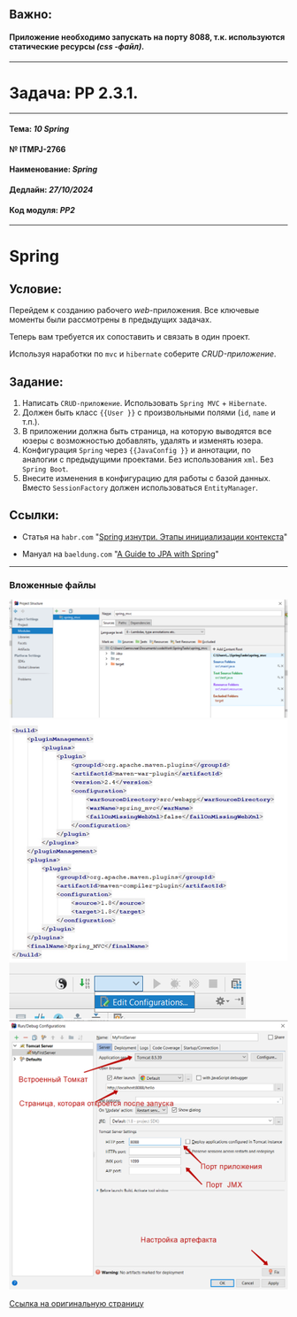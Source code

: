 ## Важно:
#### Приложение необходимо запускать на порту **8088**, т.к. используются статические ресурсы _(css -файл)_.

---

# Задача: **PP 2.3.1.**

---

#### Тема: _10 Spring_
#### № **ITMPJ-2766**
#### Наименование: _Spring_
#### Дедлайн: _27/10/2024_
#### Код модуля: _PP2_

---
# Spring

## Условие:

Перейдем к созданию рабочего _web_-приложения. Все ключевые моменты были рассмотрены в предыдущих задачах.

Теперь вам требуется их сопоставить и связать в один проект.

Используя наработки по `mvc` и `hibernate` соберите _CRUD-приложение_.

## Задание:

1. Написать `CRUD-приложение`. Использовать `Spring MVC` + `Hibernate`.
2. Должен быть класс `{{User }}` с произвольными полями (`id`, `name` и т.п.).
3. В приложении должна быть страница, на которую выводятся все юзеры 
с возможностью добавлять, удалять и изменять юзера.
4. Конфигурация `Spring` через `{{JavaConfig }}` и аннотации, по аналогии 
с предыдущими проектами. Без использования `xml`. Без `Spring Boot`.
5. Внесите изменения в конфигурацию для работы с базой данных. 
Вместо `SessionFactory` должен использоваться `EntityManager`.

## Ссылки:

* Статья на `habr.com` "[Spring изнутри. Этапы инициализации контекста](https://habr.com/ru/articles/222579/)"

* Мануал на `baeldung.com` "[A Guide to JPA with Spring](https://www.baeldung.com/the-persistence-layer-with-spring-and-jpa)"

---

### Вложенные файлы

![Step1. Подключение модулей](/imgs/1.png)
![Step2. Добавление зависимостей](/imgs/2.png)
![Step3. Перейти в конфигурирование запуска](/imgs/3.png)
![Step4. Настроить конфигурацию запуска](/imgs/4.png)

[Ссылка на оригинальную страницу](http://jira.it-mentor.tech/browse/ITMPJ-2766)